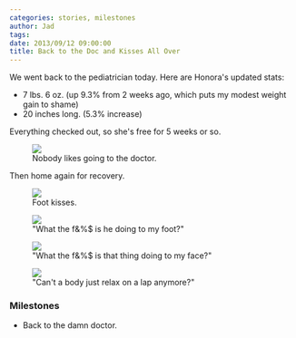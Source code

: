 ```yaml
---
categories: stories, milestones 
author: Jad
tags: 
date: 2013/09/12 09:00:00
title: Back to the Doc and Kisses All Over
---
```

We went back to the pediatrician today.  Here are Honora's updated stats:
+ 7 lbs. 6 oz. (up 9.3% from 2 weeks ago, which puts my modest weight gain to shame)
+ 20 inches long. (5.3% increase)

Everything checked out, so she's free for 5 weeks or so.

<figure>
<img src="/img/2013/09/12/img_2490_medium.jpg" />
<figcaption>Nobody likes going to the doctor.</figcaption>
</figure>

Then home again for recovery.

<figure>
<img src="/img/2013/09/12/img_2436_medium.jpg" />
<figcaption>Foot kisses.</figcaption>
</figure>

<figure>
<img src="/img/2013/09/12/img_2442_medium.jpg" />
<figcaption>"What the f&%$ is he doing to my foot?"</figcaption>
</figure>

<figure>
<img src="/img/2013/09/12/img_2458_medium.jpg" />
<figcaption>"What the f&%$ is that thing doing to my face?"</figcaption>
</figure>

<figure>
<img src="/img/2013/09/12/img_2460_medium.jpg" />
<figcaption>"Can't a body just relax on a lap anymore?"</figcaption>
</figure>


### Milestones
* Back to the damn doctor. 
